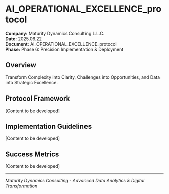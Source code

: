 ﻿# AI_OPERATIONAL_EXCELLENCE_protocol

**Company:** Maturity Dynamics Consulting L.L.C.  
**Date:** 2025.06.22  
**Document:** AI_OPERATIONAL_EXCELLENCE_protocol  
**Phase:** Phase 6: Precision Implementation & Deployment  

## Overview
Transform Complexity into Clarity, Challenges into Opportunities, and Data into Strategic Excellence.

## Protocol Framework
[Content to be developed]

## Implementation Guidelines
[Content to be developed]

## Success Metrics
[Content to be developed]

---
*Maturity Dynamics Consulting - Advanced Data Analytics & Digital Transformation*
